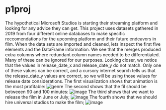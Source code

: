 # p1proj
The hypothetical Microsoft Studios is starting their streaming platform and looking for any advice they can get. This project uses datasets gathered in 2019 from four different online databases to make specific reccomendations for the upcoming platform and their future endeavors in film.
When the data sets are imported and cleaned, lets inspect the first five elements and the DataFrame information. We see that the merges produced extra columns where redundant column names needed to be differentiated. Many of these can be ignored for our purposes. Looking closer, we notice that the values in release_date_x and release_date_y do not match. Only one of these values can be correct, and a cursory internet search tells us that the release_date_y values are correct, so we will be using those values for release date considerations.
The first visualization shows that animation  is the most profitable:
![genre](https://user-images.githubusercontent.com/96705051/171910414-f87a7e57-8c79-4c54-b4b6-3b055f5abdf7.png)
The second shows that the fil should be betweeen 90 and 100 minutes:
![image](https://user-images.githubusercontent.com/96705051/171910708-b0e2fc5e-bf1a-4e9f-8f05-15935d945502.png)
The third shows that we want to release the film in June or July;
![image](https://user-images.githubusercontent.com/96705051/171910815-1581335f-7bf0-468d-a715-c0c3b12184cd.png)
The fourth shows that we should hire universal studios to make the film;
![image](https://user-images.githubusercontent.com/96705051/171910941-e99c4131-e3a7-4f08-bcf6-2a21bd1a4829.png)
